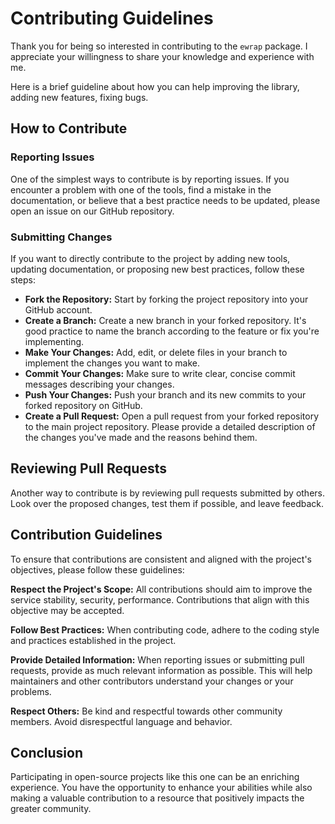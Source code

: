 # Contributing Guidelines

Thank you for being so interested in contributing to the `ewrap` package. I appreciate your willingness to share your knowledge and experience with me.

Here is a brief guideline about how you can help improving the library, adding new features, fixing bugs.

## How to Contribute

### Reporting Issues

One of the simplest ways to contribute is by reporting issues. If you encounter a problem with one of the tools, find a mistake in the documentation, or believe that a best practice needs to be updated, please open an issue on our GitHub repository.

### Submitting Changes

If you want to directly contribute to the project by adding new tools, updating documentation, or proposing new best practices, follow these steps:

- **Fork the Repository:** Start by forking the project repository into your GitHub account.
- **Create a Branch:** Create a new branch in your forked repository. It's good practice to name the branch according to the feature or fix you're implementing.
- **Make Your Changes:** Add, edit, or delete files in your branch to implement the changes you want to make.
- **Commit Your Changes:** Make sure to write clear, concise commit messages describing your changes.
- **Push Your Changes:** Push your branch and its new commits to your forked repository on GitHub.
- **Create a Pull Request:** Open a pull request from your forked repository to the main project repository. Please provide a detailed description of the changes you've made and the reasons behind them.

## Reviewing Pull Requests

Another way to contribute is by reviewing pull requests submitted by others. Look over the proposed changes, test them if possible, and leave feedback.

## Contribution Guidelines

To ensure that contributions are consistent and aligned with the project's objectives, please follow these guidelines:

**Respect the Project's Scope:** All contributions should aim to improve the service stability, security, performance. Contributions that align with this objective may be accepted.

**Follow Best Practices:** When contributing code, adhere to the coding style and practices established in the project.

**Provide Detailed Information:** When reporting issues or submitting pull requests, provide as much relevant information as possible. This will help maintainers and other contributors understand your changes or your problems.

**Respect Others:** Be kind and respectful towards other community members. Avoid disrespectful language and behavior.

## Conclusion

Participating in open-source projects like this one can be an enriching experience. You have the opportunity to enhance your abilities while also making a valuable contribution to a resource that positively impacts the greater community.
